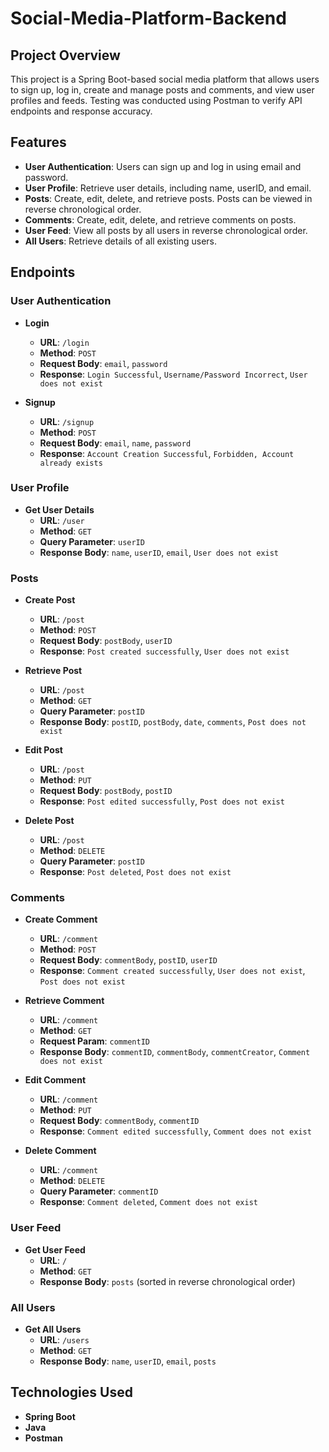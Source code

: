 # Social-Media-Platform-Backend

## Project Overview

This project is a Spring Boot-based social media platform that allows users to sign up, log in, create and manage posts and comments, and view user profiles and feeds. Testing was conducted using Postman to verify API endpoints and response accuracy.

## Features

- **User Authentication**: Users can sign up and log in using email and password.
- **User Profile**: Retrieve user details, including name, userID, and email.
- **Posts**: Create, edit, delete, and retrieve posts. Posts can be viewed in reverse chronological order.
- **Comments**: Create, edit, delete, and retrieve comments on posts.
- **User Feed**: View all posts by all users in reverse chronological order.
- **All Users**: Retrieve details of all existing users.

## Endpoints

### User Authentication

- **Login**
  - **URL**: `/login`
  - **Method**: `POST`
  - **Request Body**: `email`, `password`
  - **Response**: `Login Successful`, `Username/Password Incorrect`, `User does not exist`

- **Signup**
  - **URL**: `/signup`
  - **Method**: `POST`
  - **Request Body**: `email`, `name`, `password`
  - **Response**: `Account Creation Successful`, `Forbidden, Account already exists`

### User Profile

- **Get User Details**
  - **URL**: `/user`
  - **Method**: `GET`
  - **Query Parameter**: `userID`
  - **Response Body**: `name`, `userID`, `email`, `User does not exist`

### Posts

- **Create Post**
  - **URL**: `/post`
  - **Method**: `POST`
  - **Request Body**: `postBody`, `userID`
  - **Response**: `Post created successfully`, `User does not exist`

- **Retrieve Post**
  - **URL**: `/post`
  - **Method**: `GET`
  - **Query Parameter**: `postID`
  - **Response Body**: `postID`, `postBody`, `date`, `comments`, `Post does not exist`

- **Edit Post**
  - **URL**: `/post`
  - **Method**: `PUT`
  - **Request Body**: `postBody`, `postID`
  - **Response**: `Post edited successfully`, `Post does not exist`

- **Delete Post**
  - **URL**: `/post`
  - **Method**: `DELETE`
  - **Query Parameter**: `postID`
  - **Response**: `Post deleted`, `Post does not exist`

### Comments

- **Create Comment**
  - **URL**: `/comment`
  - **Method**: `POST`
  - **Request Body**: `commentBody`, `postID`, `userID`
  - **Response**: `Comment created successfully`, `User does not exist`, `Post does not exist`

- **Retrieve Comment**
  - **URL**: `/comment`
  - **Method**: `GET`
  - **Request Param**: `commentID`
  - **Response Body**: `commentID`, `commentBody`, `commentCreator`, `Comment does not exist`

- **Edit Comment**
  - **URL**: `/comment`
  - **Method**: `PUT`
  - **Request Body**: `commentBody`, `commentID`
  - **Response**: `Comment edited successfully`, `Comment does not exist`

- **Delete Comment**
  - **URL**: `/comment`
  - **Method**: `DELETE`
  - **Query Parameter**: `commentID`
  - **Response**: `Comment deleted`, `Comment does not exist`

### User Feed

- **Get User Feed**
  - **URL**: `/`
  - **Method**: `GET`
  - **Response Body**: `posts` (sorted in reverse chronological order)

### All Users

- **Get All Users**
  - **URL**: `/users`
  - **Method**: `GET`
  - **Response Body**: `name`, `userID`, `email`, `posts`

## Technologies Used

- **Spring Boot**
- **Java**
- **Postman**
